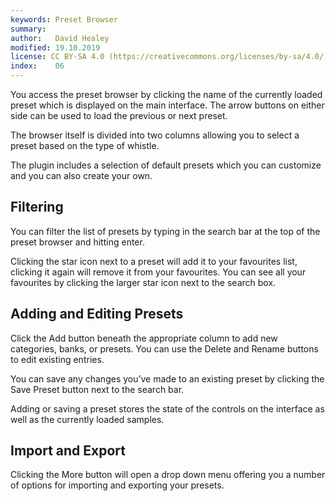 ```yaml
---
keywords: Preset Browser
summary:  
author:   David Healey
modified: 19.10.2019
license: CC BY-SA 4.0 (https://creativecommons.org/licenses/by-sa/4.0/)
index:    06
---
```

  
You access the preset browser by clicking the name of the currently loaded preset which is displayed on the main interface. The arrow buttons on either side can be used to load the previous or next preset.

The browser itself is divided into two columns allowing you to select a preset based on the type of whistle.

The plugin includes a selection of default presets which you can customize and you can also create your own.

## Filtering

You can filter the list of presets by typing in the search bar at the top of the preset browser and hitting enter.

Clicking the star icon next to a preset will add it to your favourites list, clicking it again will remove it from your favourites. You can see all your favourites by clicking the larger star icon next to the search box.

## Adding and Editing Presets

Click the Add button beneath the appropriate column to add new categories, banks, or presets. You can use the Delete and Rename buttons to edit existing entries.

You can save any changes you’ve made to an existing preset by clicking the Save Preset button next to the search bar.

Adding or saving a preset stores the state of the controls on the interface as well as the currently loaded samples.

## Import and Export

Clicking the More button will open a drop down menu offering you a number of options for importing and exporting your presets.